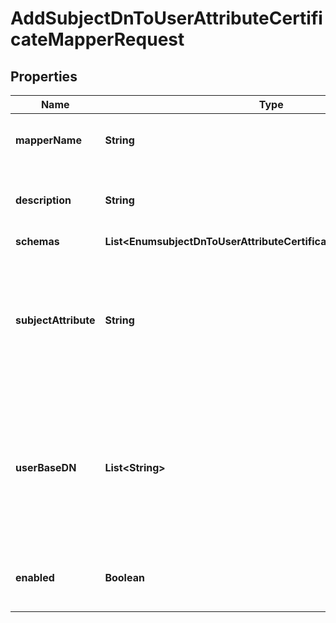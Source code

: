 

# AddSubjectDnToUserAttributeCertificateMapperRequest


## Properties

| Name | Type | Description | Notes |
|------------ | ------------- | ------------- | -------------|
|**mapperName** | **String** | Name of the new Certificate Mapper |  |
|**description** | **String** | A description for this Certificate Mapper |  [optional] |
|**schemas** | **List&lt;EnumsubjectDnToUserAttributeCertificateMapperSchemaUrn&gt;** |  |  |
|**subjectAttribute** | **String** | Specifies the name or OID of the attribute whose value should exactly match the certificate subject DN. |  [optional] |
|**userBaseDN** | **List&lt;String&gt;** | Specifies the base DNs that should be used when performing searches to map the client certificate to a user entry. |  [optional] |
|**enabled** | **Boolean** | Indicates whether the Certificate Mapper is enabled. |  |



